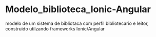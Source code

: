 # Modelo_biblioteca_Ionic-Angular
modelo de um sistema de bibliotaca com perfil bibliotecario e leitor, construido utilzando frameworks Ionic/Angular
